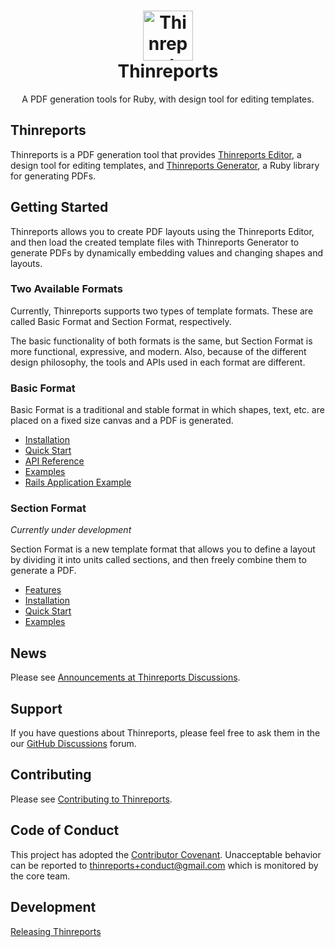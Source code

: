 <div align="center">
  <h1>
    <img alt="Thinreports" src="https://raw.githubusercontent.com/thinreports/thinreports/main/thinreports.png" width="80"/>
    <br/>
    Thinreports
  </h1>
  <p>A PDF generation tools for Ruby, with design tool for editing templates.</p>
</div>

## Thinreports

Thinreports is a PDF generation tool that provides [Thinreports Editor](https://github.com/thinreports/thinreports-editor), a design tool for editing templates, and [Thinreports Generator](https://github.com/thinreports/thinreports-generator), a Ruby library for generating PDFs.

## Getting Started

Thinreports allows you to create PDF layouts using the Thinreports Editor, and then load the created template files with Thinreports Generator to generate PDFs by dynamically embedding values and changing shapes and layouts.

### Two Available Formats

Currently, Thinreports supports two types of template formats. These are called Basic Format and Section Format, respectively.

The basic functionality of both formats is the same, but Section Format is more functional, expressive, and modern. Also, because of the different design philosophy, the tools and APIs used in each format are different.

### Basic Format

Basic Format is a traditional and stable format in which shapes, text, etc. are placed on a fixed size canvas and a PDF is generated.

- [Installation](https://github.com/thinreports/thinreports/blob/main/getting-started/basic-format.md#installation)
- [Quick Start](https://github.com/thinreports/thinreports/blob/main/getting-started/basic-format.md#quick-start)
- [API Reference](https://github.com/thinreports/thinreports-generator/blob/master/README.md#quick-reference)
- [Examples](https://github.com/thinreports/thinreports-examples)
- [Rails Application Example](https://github.com/thinreports/thinreports-rails-example)

### Section Format

*Currently under development*

Section Format is a new template format that allows you to define a layout by dividing it into units called sections, and then freely combine them to generate a PDF.

- [Features](https://github.com/thinreports/thinreports/blob/main/getting-started/section-format.md#features)
- [Installation](https://github.com/thinreports/thinreports/blob/main/getting-started/section-format.md#installation)
- [Quick Start](https://github.com/thinreports/thinreports/blob/main/getting-started/section-format.md#quick-start)
- [Examples](https://github.com/thinreports/thinreports/blob/main/getting-started/section-format.md#examples)

## News

Please see [Announcements at Thinreports Discussions](https://github.com/thinreports/thinreports/discussions/categories/announcement).

## Support

If you have questions about Thinreports, please feel free to ask them in the our [GitHub Discussions](https://github.com/thinreports/thinreports/discussions) forum.

## Contributing

Please see [Contributing to Thinreports](https://github.com/thinreports/thinreports/wiki/How-to%3A-Contributing-to-Thinreports).

## Code of Conduct

This project has adopted the [Contributor Covenant](CODE_OF_CONDUCT.md). Unacceptable behavior can be reported to thinreports+conduct@gmail.com which is monitored by the core team.

## Development

[Releasing Thinreports](development/RELEASING.md)
